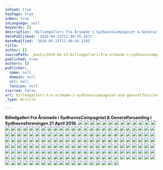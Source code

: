 ```yaml
---
inFeed: true
hasPage: true
inNav: true
inLanguage: null
keywords: []
description: 'Billedgalleri Fra Årsmøde i SydhavnsCompagniet & Generalforsamling i Sydhavnsforeningen 21 April 2016.'
datePublished: '2016-04-23T11:40:55.247Z'
dateModified: '2016-04-23T11:40:44.319Z'
title: ''
author: []
sourcePath: _posts/2016-04-23-billedgalleri-fra-arsmode-i-sydhavnscompagniet-and-generalfors.md
published: true
authors: []
publisher:
  name: null
  domain: null
  url: null
  favicon: null
starred: false
url: billedgalleri-fra-arsmode-i-sydhavnscompagniet-and-generalfors/index.html
_type: Article

---
```

**Billedgalleri Fra Årsmøde i SydhavnsCompagniet & Generalforsamling i Sydhavnsforeningen 21 April 2016\.**
![](https://the-grid-user-content.s3-us-west-2.amazonaws.com/f48edaff-24f0-4551-8d4f-9e8340451ca9.jpg)
![](https://the-grid-user-content.s3-us-west-2.amazonaws.com/6069739c-6548-4921-8fb4-98d098b6dfe6.jpg)
![](https://the-grid-user-content.s3-us-west-2.amazonaws.com/86bb2ca2-ecd7-4bb8-80ab-3306717c28e7.jpg)
![](https://the-grid-user-content.s3-us-west-2.amazonaws.com/221480e1-fff1-48a8-80d0-b8285bcada64.jpg)
![](https://the-grid-user-content.s3-us-west-2.amazonaws.com/99b42726-6d87-46cb-aff1-fb2454f74e59.jpg)
![](https://the-grid-user-content.s3-us-west-2.amazonaws.com/93d2a5b1-fe0c-4954-83de-e3d89789e352.jpg)
![](https://the-grid-user-content.s3-us-west-2.amazonaws.com/e7ea3421-4bec-4512-aa8f-6d1298c50c63.jpg)
![](https://the-grid-user-content.s3-us-west-2.amazonaws.com/bd011ade-a39c-47e9-8803-46c8ef5dae05.jpg)
![](https://the-grid-user-content.s3-us-west-2.amazonaws.com/60477ecd-b894-4991-8d18-705dbea64177.jpg)
![](https://the-grid-user-content.s3-us-west-2.amazonaws.com/66cbe1cd-ae12-4c3a-ab0c-df12f32d0769.jpg)
![](https://the-grid-user-content.s3-us-west-2.amazonaws.com/692bb932-1ed1-4fff-9b01-27e6c2976976.jpg)
![](https://the-grid-user-content.s3-us-west-2.amazonaws.com/e03a23e7-b740-43fb-ad29-e627f6ec3550.jpg)
![](https://the-grid-user-content.s3-us-west-2.amazonaws.com/592f087e-52d3-4a1a-9205-0b249259088a.jpg)
![](https://the-grid-user-content.s3-us-west-2.amazonaws.com/7e94fb42-720c-4d73-9464-a50822d97ad7.jpg)
![](https://the-grid-user-content.s3-us-west-2.amazonaws.com/7856d9fa-d5e5-42f6-af54-fd8a5206342f.jpg)
![](https://the-grid-user-content.s3-us-west-2.amazonaws.com/e37e297f-1fc2-4038-bff5-dc55cbe445e9.jpg)
![](https://the-grid-user-content.s3-us-west-2.amazonaws.com/fb8fa1f5-8aa5-43af-9e0c-792435737060.jpg)
![](https://the-grid-user-content.s3-us-west-2.amazonaws.com/8c1f8687-93c6-4173-9719-60b0309511d8.jpg)
![](https://the-grid-user-content.s3-us-west-2.amazonaws.com/c641dd66-c2a1-46d4-a151-28de7e2e80b9.jpg)
![](https://the-grid-user-content.s3-us-west-2.amazonaws.com/6b4f8ade-2aa8-4d9d-b4d0-a1eb118afacb.jpg)
![](https://the-grid-user-content.s3-us-west-2.amazonaws.com/4111d155-40be-4575-8067-64e08d147516.jpg)
![](https://the-grid-user-content.s3-us-west-2.amazonaws.com/9cdce438-f035-47e8-8e5b-44efbb325768.jpg)
![](https://the-grid-user-content.s3-us-west-2.amazonaws.com/18220e62-750c-4cc4-a009-66c6fbb69472.jpg)
![](https://the-grid-user-content.s3-us-west-2.amazonaws.com/708ae64c-9432-462b-a638-2441b3c594db.jpg)
![](https://the-grid-user-content.s3-us-west-2.amazonaws.com/2428f4a1-c173-47c3-aeb3-ed9b5ad89500.jpg)
![](https://the-grid-user-content.s3-us-west-2.amazonaws.com/07dfc016-84cf-4e64-b511-66a0e18e8ca4.jpg)
![](https://the-grid-user-content.s3-us-west-2.amazonaws.com/08f8baa6-6d5d-4754-9197-034d5869123e.jpg)
![](https://the-grid-user-content.s3-us-west-2.amazonaws.com/3f94a1ca-5334-4c68-8b18-93a9fee74baf.jpg)
![](https://the-grid-user-content.s3-us-west-2.amazonaws.com/69a578b7-60e7-4684-871b-960ae34b7192.jpg)
![](https://the-grid-user-content.s3-us-west-2.amazonaws.com/63c2ed65-1821-462e-b7fb-9120150fdd36.jpg)
![](https://the-grid-user-content.s3-us-west-2.amazonaws.com/525765fb-e9d3-40a9-9fff-c3f002028865.jpg)
![](https://the-grid-user-content.s3-us-west-2.amazonaws.com/a08f885e-ab26-4996-9b80-950f166f3a66.jpg)
![](https://the-grid-user-content.s3-us-west-2.amazonaws.com/e66188ea-4533-4c6e-a706-4e334390b329.jpg)
![](https://the-grid-user-content.s3-us-west-2.amazonaws.com/662b2470-118f-4c96-8b0b-ef7c92ab2341.jpg)
![](https://the-grid-user-content.s3-us-west-2.amazonaws.com/d2da2a7a-7581-47b4-b68d-2eb72b0dd27b.jpg)
![](https://the-grid-user-content.s3-us-west-2.amazonaws.com/034bb8e4-aa57-4177-bd0e-8a36f285d71b.jpg)
![](https://the-grid-user-content.s3-us-west-2.amazonaws.com/1eb5fe35-b350-4db2-b026-3607fbdbef9b.jpg)
![](https://the-grid-user-content.s3-us-west-2.amazonaws.com/34d48874-cc82-4d6a-b46c-adcd98d9a497.jpg)
![](https://the-grid-user-content.s3-us-west-2.amazonaws.com/7dbb417c-3113-450e-9ed9-2b8b4df23f53.jpg)
![](https://the-grid-user-content.s3-us-west-2.amazonaws.com/d0651dd5-eb2d-4605-8d4e-b04835321dc0.jpg)
![](https://the-grid-user-content.s3-us-west-2.amazonaws.com/4407b730-f888-4835-bd24-579b24066d91.jpg)
![](https://the-grid-user-content.s3-us-west-2.amazonaws.com/29df46cc-3149-4a5e-9253-e7973e0dd40f.jpg)
![](https://the-grid-user-content.s3-us-west-2.amazonaws.com/fa726689-37f5-4ec4-a3bb-fba3a92c556b.jpg)
![](https://the-grid-user-content.s3-us-west-2.amazonaws.com/3e65106c-7de2-4fb7-b3c3-eaf071a14205.jpg)
![](https://the-grid-user-content.s3-us-west-2.amazonaws.com/d74457ba-747e-4fb9-a350-fb83715fab66.jpg)
![](https://the-grid-user-content.s3-us-west-2.amazonaws.com/e561f709-b1e2-4992-bbd1-64c8342b7f6c.jpg)
![](https://the-grid-user-content.s3-us-west-2.amazonaws.com/a6d5ffec-42c0-495c-b59c-2e33632dac2d.jpg)
![](https://the-grid-user-content.s3-us-west-2.amazonaws.com/6867ef3d-02a9-4953-b5d2-0da9e4e14a25.jpg)
![](https://the-grid-user-content.s3-us-west-2.amazonaws.com/04ce9e21-c6f3-4fe8-a025-9910866fa655.jpg)
![](https://the-grid-user-content.s3-us-west-2.amazonaws.com/838812ec-f9b5-460b-b564-c0ea29cb4df6.jpg)
![](https://the-grid-user-content.s3-us-west-2.amazonaws.com/c86308b5-ca3d-47ad-a844-b86c91eee6d8.jpg)
![](https://the-grid-user-content.s3-us-west-2.amazonaws.com/76762453-c62a-4fd7-8af5-a05b335f4a75.jpg)
![](https://the-grid-user-content.s3-us-west-2.amazonaws.com/3f0f014f-a466-4a48-8cca-f6295b5e25df.jpg)
![](https://the-grid-user-content.s3-us-west-2.amazonaws.com/800cba1b-6e4f-44b7-8940-d895f6bb155b.jpg)
![](https://the-grid-user-content.s3-us-west-2.amazonaws.com/e6b9ce38-0ba5-4028-b0b5-1e66fb118800.jpg)
![](https://the-grid-user-content.s3-us-west-2.amazonaws.com/1706c6e0-666c-4a75-9e29-e7bd7577fced.jpg)
![](https://the-grid-user-content.s3-us-west-2.amazonaws.com/5c3c9c02-9190-4826-a9b5-f52e55de6f26.jpg)
![](https://the-grid-user-content.s3-us-west-2.amazonaws.com/377885ee-90ab-4d27-a056-f4ce0f5589e3.jpg)
![](https://the-grid-user-content.s3-us-west-2.amazonaws.com/30e5c1ef-a97a-4346-a3d8-0d4029b68ce7.jpg)
![](https://the-grid-user-content.s3-us-west-2.amazonaws.com/a8839abf-9d6f-456f-8ac7-f279aeab90b7.jpg)
![](https://the-grid-user-content.s3-us-west-2.amazonaws.com/524147ac-f177-4fd2-8a94-28461bd7f547.jpg)
![](https://the-grid-user-content.s3-us-west-2.amazonaws.com/5accadd9-c521-49dc-9947-9a5fc0ede687.jpg)
![](https://the-grid-user-content.s3-us-west-2.amazonaws.com/54c75039-e0f5-4746-b608-cbba19d3792f.jpg)
![](https://the-grid-user-content.s3-us-west-2.amazonaws.com/03fe4665-5000-4e6b-816e-db69ba7d4b5d.jpg)
![](https://the-grid-user-content.s3-us-west-2.amazonaws.com/bb55bdce-ade8-4149-906c-f496eba47a14.jpg)
![](https://the-grid-user-content.s3-us-west-2.amazonaws.com/2b12a733-c214-4009-b576-e2400a6f7e09.jpg)
![](https://the-grid-user-content.s3-us-west-2.amazonaws.com/5d3a430c-e3c0-451a-8288-24bdbb600f70.jpg)
![](https://the-grid-user-content.s3-us-west-2.amazonaws.com/9dfbe79e-1f97-4350-99d4-05742acbd970.jpg)
![](https://the-grid-user-content.s3-us-west-2.amazonaws.com/24ccc2ea-41b9-4210-8ae5-5aadc7b486a1.jpg)
![](https://the-grid-user-content.s3-us-west-2.amazonaws.com/b43b9c69-817d-4fd8-8f80-1909ff60baa8.jpg)
![](https://the-grid-user-content.s3-us-west-2.amazonaws.com/f3b32efd-571c-4375-bc62-ab73fb62579f.jpg)
![](https://the-grid-user-content.s3-us-west-2.amazonaws.com/7daf1be8-1afe-4ef9-b280-1d3d2d04097b.jpg)
![](https://the-grid-user-content.s3-us-west-2.amazonaws.com/badbb2a8-73de-469e-8928-1b93123fb41d.jpg)
![](https://the-grid-user-content.s3-us-west-2.amazonaws.com/bae92df0-04dc-4b7d-af6b-44be124592c1.jpg)
![](https://the-grid-user-content.s3-us-west-2.amazonaws.com/00142b9f-fe58-4668-89a5-eaa013f0cbc5.jpg)
![](https://the-grid-user-content.s3-us-west-2.amazonaws.com/63d546f9-c1dc-4d9f-963e-1d322c3e50f5.jpg)
![](https://the-grid-user-content.s3-us-west-2.amazonaws.com/ebd3c991-aa87-41f6-9caa-dcb7b46462ba.jpg)
![](https://the-grid-user-content.s3-us-west-2.amazonaws.com/44ec7260-d895-4931-bdaa-5f6975a1c0b7.jpg)
![](https://the-grid-user-content.s3-us-west-2.amazonaws.com/2c80bf0e-bc5e-474d-9442-24aa5ea13c76.jpg)
![](https://the-grid-user-content.s3-us-west-2.amazonaws.com/bfcd1458-df37-45ca-a656-cdf8de1557d6.jpg)
![](https://the-grid-user-content.s3-us-west-2.amazonaws.com/0ccc7403-e226-4a16-8686-baff50bc1238.jpg)
![](https://the-grid-user-content.s3-us-west-2.amazonaws.com/5334900a-8255-4105-874d-fdc9811c5156.jpg)
![](https://the-grid-user-content.s3-us-west-2.amazonaws.com/bbabddd1-914c-4c81-a9ee-3d7b338f8006.jpg)
![](https://the-grid-user-content.s3-us-west-2.amazonaws.com/80215c15-9a16-4267-a39d-5a4d61d7b73f.jpg)
![](https://the-grid-user-content.s3-us-west-2.amazonaws.com/d7e89c0a-18a3-4397-8994-21d7ff37b2a9.jpg)
![](https://the-grid-user-content.s3-us-west-2.amazonaws.com/f65d621f-9901-49cd-828a-19a9c8b92dd3.jpg)
![](https://the-grid-user-content.s3-us-west-2.amazonaws.com/7088a4c7-c96b-4265-8b1c-67eeb5eb4fb7.jpg)
![](https://the-grid-user-content.s3-us-west-2.amazonaws.com/d2f2c289-68cb-45f6-9234-63766608edff.jpg)
![](https://the-grid-user-content.s3-us-west-2.amazonaws.com/6f4ada6a-8fa9-40b2-b8be-ce2194a510a5.jpg)
![](https://the-grid-user-content.s3-us-west-2.amazonaws.com/1b9fed7e-9b92-4a77-a6e8-6dc36b1dbc5f.jpg)
![](https://the-grid-user-content.s3-us-west-2.amazonaws.com/6888bb5c-2f56-49d5-9cb1-7df814b31ae3.jpg)
![](https://the-grid-user-content.s3-us-west-2.amazonaws.com/b2c1326f-3944-4843-b923-9aa935b9a34f.jpg)
![](https://the-grid-user-content.s3-us-west-2.amazonaws.com/6c07dd95-12fb-479f-b454-49594e367c29.jpg)
![](https://the-grid-user-content.s3-us-west-2.amazonaws.com/b8a4a405-dc14-47a0-9ddd-87943d6737c4.jpg)
![](https://the-grid-user-content.s3-us-west-2.amazonaws.com/fb78f2ca-1bf5-4b90-8166-8379eeed1237.jpg)
![](https://the-grid-user-content.s3-us-west-2.amazonaws.com/8f34680d-7000-4ada-8b8a-29ebcc3a5de8.jpg)
![](https://the-grid-user-content.s3-us-west-2.amazonaws.com/fd84cb3d-338a-4054-bf61-8c7ba8d6e562.jpg)
![](https://the-grid-user-content.s3-us-west-2.amazonaws.com/af767c7c-31d1-455f-a184-5d2f5951e564.jpg)
![](https://the-grid-user-content.s3-us-west-2.amazonaws.com/3638d755-0cdd-4c9a-bcfd-730f79ebba4d.jpg)
![](https://the-grid-user-content.s3-us-west-2.amazonaws.com/f2cea5ef-ac23-4596-8a95-e58cdb97edeb.jpg)
![](https://the-grid-user-content.s3-us-west-2.amazonaws.com/63722f9d-aa5d-4c52-bfd9-96544429105e.jpg)
![](https://the-grid-user-content.s3-us-west-2.amazonaws.com/dadf2055-ceae-4b99-81b6-42420682cdd3.jpg)
![](https://the-grid-user-content.s3-us-west-2.amazonaws.com/6e0e81a0-4d11-4e7a-809c-92ec17831a25.jpg)
![](https://the-grid-user-content.s3-us-west-2.amazonaws.com/fb1f349f-616c-443f-b38a-e34c545468fc.jpg)
![](https://the-grid-user-content.s3-us-west-2.amazonaws.com/ef88e4b8-89cb-4794-9eee-048970f2e27a.jpg)
![](https://the-grid-user-content.s3-us-west-2.amazonaws.com/eaaccb1d-13e8-4f10-a666-4c74b25f46fd.jpg)
![](https://the-grid-user-content.s3-us-west-2.amazonaws.com/0249ce8a-970c-4c08-a301-758260a642ab.jpg)
![](https://the-grid-user-content.s3-us-west-2.amazonaws.com/49d736a9-5787-4343-8b74-83e5dcb3009f.jpg)
![](https://the-grid-user-content.s3-us-west-2.amazonaws.com/8fdd144a-13a8-4346-867d-3b256f299e33.jpg)
![](https://the-grid-user-content.s3-us-west-2.amazonaws.com/7b8e7427-fd9f-4a56-9d08-c248e87bee19.jpg)
![](https://the-grid-user-content.s3-us-west-2.amazonaws.com/eecd36b5-35b9-4df8-bbd3-80ffc36f8d2d.jpg)
![](https://the-grid-user-content.s3-us-west-2.amazonaws.com/fb4e39c2-fc13-4e94-8533-cf8a8aa11c98.jpg)
![](https://the-grid-user-content.s3-us-west-2.amazonaws.com/0e619a8b-6eea-4a23-88f3-591ed7a31ed5.jpg)
![](https://the-grid-user-content.s3-us-west-2.amazonaws.com/259e29a3-3859-47f6-a6e5-2170af89247d.jpg)
![](https://the-grid-user-content.s3-us-west-2.amazonaws.com/2efb54fa-38ad-41fb-953f-2d7510be1e06.jpg)
![](https://the-grid-user-content.s3-us-west-2.amazonaws.com/52cf5212-b63b-47bd-bb6a-b84ab5dde84b.jpg)
![](https://the-grid-user-content.s3-us-west-2.amazonaws.com/9c024ea1-530b-483f-b0ea-6657b907025f.jpg)
![](https://the-grid-user-content.s3-us-west-2.amazonaws.com/bf8ce232-ebc6-40cc-b4cf-52af9ba95ba0.jpg)
![](https://the-grid-user-content.s3-us-west-2.amazonaws.com/1a17024a-5a04-4f31-b1fb-e40c11c4d289.jpg)
![](https://the-grid-user-content.s3-us-west-2.amazonaws.com/02df5e27-30bf-46f0-9983-cd84e1632184.jpg)
![](https://the-grid-user-content.s3-us-west-2.amazonaws.com/71ac7484-f71d-4278-baf5-1038ca0b9441.jpg)
![](https://the-grid-user-content.s3-us-west-2.amazonaws.com/33be4a9f-a3fa-41db-bb87-32b43b24eea5.jpg)
![](https://the-grid-user-content.s3-us-west-2.amazonaws.com/db725033-34d9-46f7-b3f1-c5ac9d54d0ce.jpg)
![](https://the-grid-user-content.s3-us-west-2.amazonaws.com/31a36ec7-10e4-4acc-8998-9b14a297a677.jpg)
![](https://the-grid-user-content.s3-us-west-2.amazonaws.com/b5b36acf-dec4-49c8-b84e-510a0ce33957.jpg)
![](https://the-grid-user-content.s3-us-west-2.amazonaws.com/6aae3206-c0b4-4527-9872-67aea65d31d3.jpg)
![](https://the-grid-user-content.s3-us-west-2.amazonaws.com/7eda8cf8-b1e4-434d-82db-92622fdfbd31.jpg)
![](https://the-grid-user-content.s3-us-west-2.amazonaws.com/0ed79f28-14c3-4739-8488-b3c0e884baed.jpg)
![](https://the-grid-user-content.s3-us-west-2.amazonaws.com/931d434d-c056-45f7-b60b-9c733ae84139.jpg)
![](https://the-grid-user-content.s3-us-west-2.amazonaws.com/5a0e6c10-ed01-47c4-b2dd-9743035712cb.jpg)
![](https://the-grid-user-content.s3-us-west-2.amazonaws.com/c7607ca6-8afa-44b1-93cb-7ad0c46afe54.jpg)
![](https://the-grid-user-content.s3-us-west-2.amazonaws.com/82e8d848-44f7-4457-ac48-eeffb21096c0.jpg)
![](https://the-grid-user-content.s3-us-west-2.amazonaws.com/ddb4d138-2a31-49d8-b54a-c794c4c09a85.jpg)
![](https://the-grid-user-content.s3-us-west-2.amazonaws.com/6444894d-9da8-42bb-bd63-63abadcd6a8d.jpg)
![](https://the-grid-user-content.s3-us-west-2.amazonaws.com/ec4ac333-4ddb-4125-adab-f4a962f39eb4.jpg)
![](https://the-grid-user-content.s3-us-west-2.amazonaws.com/d62fc31d-1ada-49e6-9cab-fb4b3a746793.jpg)
![](https://the-grid-user-content.s3-us-west-2.amazonaws.com/c7e631f6-3c09-4746-9cc1-50dc0b6abf29.jpg)
![](https://the-grid-user-content.s3-us-west-2.amazonaws.com/3deb200a-1ceb-4154-afce-f00a20ff05d5.jpg)
![](https://the-grid-user-content.s3-us-west-2.amazonaws.com/a5519485-1a90-42a3-9876-b0c24d56ed4f.jpg)
![](https://the-grid-user-content.s3-us-west-2.amazonaws.com/e41e697c-4ef2-4fa8-b7ce-6d42f4bbbad0.jpg)
![](https://the-grid-user-content.s3-us-west-2.amazonaws.com/a7821a77-e9a8-423a-b4d3-fdb0fa00e990.jpg)
![](https://the-grid-user-content.s3-us-west-2.amazonaws.com/01ba289b-cdf8-4799-8fa5-c771245420d4.jpg)
![](https://the-grid-user-content.s3-us-west-2.amazonaws.com/51e327ca-5c56-4977-a47b-433a1704ee14.jpg)
![](https://the-grid-user-content.s3-us-west-2.amazonaws.com/d2eb25bc-f5f3-4e77-bbad-3a764882080b.jpg)
![](https://the-grid-user-content.s3-us-west-2.amazonaws.com/3aff0e19-f928-4ed4-9b0a-bb2b9ec9750f.jpg)
![](https://the-grid-user-content.s3-us-west-2.amazonaws.com/2c8e3a5b-231e-4c39-9e98-193541ff5de5.jpg)
![](https://the-grid-user-content.s3-us-west-2.amazonaws.com/8dc8f385-effa-4a23-add4-f19cd6291f8e.jpg)
![](https://the-grid-user-content.s3-us-west-2.amazonaws.com/6a9dff77-0d14-4259-bcae-6c30fce9fe04.jpg)
![](https://the-grid-user-content.s3-us-west-2.amazonaws.com/821bac5a-c33a-406e-b910-bfa8b6e916dc.jpg)
![](https://the-grid-user-content.s3-us-west-2.amazonaws.com/d907a086-3729-4964-a560-c9ffe1c0c250.jpg)
![](https://the-grid-user-content.s3-us-west-2.amazonaws.com/385c1c72-b50a-4173-b3b1-259173202ee0.jpg)
![](https://the-grid-user-content.s3-us-west-2.amazonaws.com/f70f3aa0-5ffe-45a7-b95d-80bc0626f322.jpg)
![](https://the-grid-user-content.s3-us-west-2.amazonaws.com/3f2ba4ec-df38-4511-956e-9c588e246557.jpg)
![](https://the-grid-user-content.s3-us-west-2.amazonaws.com/91dfacf5-f2f7-4d07-a62a-c71fa07a96c4.jpg)
![](https://the-grid-user-content.s3-us-west-2.amazonaws.com/c270fcba-6162-4409-80b2-f972d7c87a54.jpg)
![](https://the-grid-user-content.s3-us-west-2.amazonaws.com/76087f47-8ade-4008-a807-6935bdb27a71.jpg)
![](https://the-grid-user-content.s3-us-west-2.amazonaws.com/b23c5118-db8e-4fe3-abc3-0b7f34181172.jpg)
![](https://the-grid-user-content.s3-us-west-2.amazonaws.com/010462bc-b3d4-4d88-bafc-c605c9e4b65e.jpg)
![](https://the-grid-user-content.s3-us-west-2.amazonaws.com/42de9ae5-1ea7-439e-bba1-13f2c0a33951.jpg)
![](https://the-grid-user-content.s3-us-west-2.amazonaws.com/3a578a0b-efa3-488c-a295-8ed35efca102.jpg)
![](https://the-grid-user-content.s3-us-west-2.amazonaws.com/ac8a4a5d-a4b1-435f-a2b1-4b63155db007.jpg)
![](https://the-grid-user-content.s3-us-west-2.amazonaws.com/b5ffc8c7-5987-4595-90a3-4680b85359d3.jpg)
![](https://the-grid-user-content.s3-us-west-2.amazonaws.com/7fcef18b-2c59-4e1c-81ed-8b689228dd98.jpg)
![](https://the-grid-user-content.s3-us-west-2.amazonaws.com/7fae2485-2c6d-4ec3-951e-5c222d9e9b4d.jpg)
![](https://the-grid-user-content.s3-us-west-2.amazonaws.com/3f0dbd3e-f1b4-416b-8c73-69ad24eadd7e.jpg)
![](https://the-grid-user-content.s3-us-west-2.amazonaws.com/fabe23f6-a0e4-41aa-a9d5-f1d4a2e8d1a3.jpg)
![](https://the-grid-user-content.s3-us-west-2.amazonaws.com/93f0e3c7-16c5-4403-8e83-93003a0dbc65.jpg)
![](https://the-grid-user-content.s3-us-west-2.amazonaws.com/37ef1608-accb-4c51-ace0-7f939939ed34.jpg)
![](https://the-grid-user-content.s3-us-west-2.amazonaws.com/b2a11d2f-a2af-41b1-afc0-2c55ec0f7fc9.jpg)
![](https://the-grid-user-content.s3-us-west-2.amazonaws.com/fb89e8b1-ea74-4b31-8918-410944d2be65.jpg)
![](https://the-grid-user-content.s3-us-west-2.amazonaws.com/08b6e102-10ff-461d-8237-8f537d2ebd36.jpg)
![](https://the-grid-user-content.s3-us-west-2.amazonaws.com/23fae457-dc68-4c9d-b2e2-c0c8c93687ca.jpg)
![](https://the-grid-user-content.s3-us-west-2.amazonaws.com/4903e70b-c267-4a18-bdd2-45e8c5a774d4.jpg)
![](https://the-grid-user-content.s3-us-west-2.amazonaws.com/33418802-d8a4-416d-8c05-76700b12adaf.jpg)
![](https://the-grid-user-content.s3-us-west-2.amazonaws.com/01d2de21-6d86-4de2-adca-9ba4088074d0.jpg)
![](https://the-grid-user-content.s3-us-west-2.amazonaws.com/1d192566-298f-4be8-a6c2-911bc304dd01.jpg)
![](https://the-grid-user-content.s3-us-west-2.amazonaws.com/6be8f6ca-7806-49a4-9a94-cd912f3eae64.jpg)
![](https://the-grid-user-content.s3-us-west-2.amazonaws.com/9737fb7e-1047-4d3c-aaba-bbe99a60646c.jpg)
![](https://the-grid-user-content.s3-us-west-2.amazonaws.com/783ccc36-a3a1-491b-9d39-5c42a356fb88.jpg)
![](https://the-grid-user-content.s3-us-west-2.amazonaws.com/4a07caa3-6d7c-41f9-8420-2a08619303aa.jpg)
![](https://the-grid-user-content.s3-us-west-2.amazonaws.com/b6be297b-d8dd-43b0-b2ea-3463af638810.jpg)
![](https://the-grid-user-content.s3-us-west-2.amazonaws.com/64657137-4b6c-4e8a-a9fd-48304d956746.jpg)